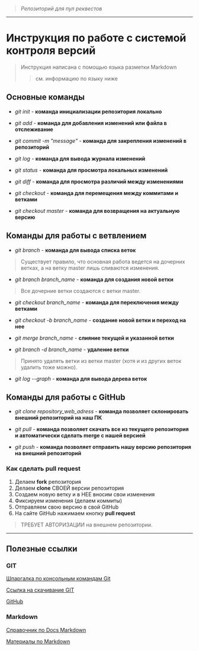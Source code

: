 > *Репозиторий для пул реквестов*

---

# Инструкция по работе с системой контроля версий

>Инструкция написана с помощью языка разметки Markdown
>>см. информацию по языку ниже

## Основные команды

* *git init* - **команда инициализации репозитория локально**

* *git add* - **команда для добавления изменений или файла в отслеживание**

* *git commit -m "message"* - **команда для закрепления изменений в репозиторий**

* *git log* - **команда для вывода журнала изменений**

* *git status* - **команда для просмотра локальных изменений**

* *git diff* - **команда для просмотра различий между изменениями**

* *git checkout* - **команда для перемещения между коммитами и ветками**

* *git checkout master* - **команда для возвращения на актуальную версию**

## Команды для работы с ветвлением

* *git branch* - **команда для вывода списка веток**

> Существует правило, что основная работа ведется на дочерних ветках, а на ветку master лишь сливаются изменения.

* *git branch branch_name* - **команда для создания новой ветки**

> Все дочерние ветки создаются с ветки master.

* *git checkout branch_name* - **команда для переключения между ветками**

* *git checkout -b branch_name* - **создание новой ветки и переход на нее**

* *git merge branch_name* - **слияние текущей и указанной ветки**

* *git branch -d branch_name* - **удаление ветки**

> Принято удалять ветки из ветки master (хотя и из других веток удалить тоже можно).

* *git log --graph* - **команда для вывода дерева веток**

## Команды для работы с GitHub

* *git clone repository_web_adress* -  **команда позволяет склонировать внешний репозиторий на наш ПК**

* *git pull* - **команда позволяет скачать все из текущего репозитория и автоматически сделать merge с нашей версией**

* *git push* - **команда позволяет отправить нашу версию репозитория на внешний репозиторий**

### Как сделать pull request

1. Делаем **fork** репозитория
2. Делаем **clone** СВОЕЙ версии репозитория
3. Создаем новую ветку и в НЕЕ вносим свои изменения
4. Фиксируем изменения (делаем коммиты)
5. Отправляем свою версию в свой GitHub
6. На сайте GitHub нажимаем кнопку **pull request**

> ТРЕБУЕТ АВТОРИЗАЦИИ на внешнем репозитории.

---

## Полезные ссылки

### GIT

[Шпаргалка по консольным командам Git](https://github.com/cyberspacedk/Git-commands)

[Ссылка на скачивание GIT](https://git-scm.com/)

[GitHub](https://github.com/)

### Markdown

[Справочник по Docs Markdown](https://docs.microsoft.com/ru-ru/contribute/markdown-reference)

[Материалы по Markdown](https://gist.github.com/Jekins/2bf2d0638163f1294637)